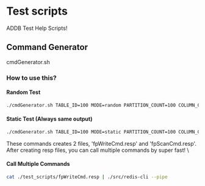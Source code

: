 # Test scripts
ADDB Test Help Scripts!

## Command Generator
cmdGenerator.sh

### How to use this?
#### Random Test
```bash
./cmdGenerator.sh TABLE_ID=100 MODE=random PARTITION_COUNT=100 COLUMN_COUNT=4 SCAN_LOOK_UP_COLUMNS="1,2,3" INSERT_ITER_CNT=200 SCAN_ITER_CNT=30
```

#### Static Test (Always same output)
```bash
./cmdGenerator.sh TABLE_ID=100 MODE=static PARTITION_COUNT=100 COLUMN_COUNT=4 SCAN_LOOK_UP_COLUMNS="1,2,3" INSERT_ITER_CNT=200 SCAN_ITER_CNT=30
```

These commands creates 2 files, 'fpWriteCmd.resp' and 'fpScanCmd.resp'. \
After creating resp files, you can call multiple commands by super fast! \

#### Call Multiple Commands
```bash
cat ./test_scripts/fpWriteCmd.resp | ./src/redis-cli --pipe
```

